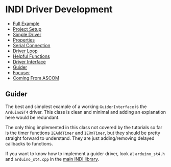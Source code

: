 # INDI Driver Development

* [Full Example](https://github.com/rickbassham/indi-dev-tutorials/tree/main/drivers/indi_mycustomdriver)
* [Project Setup](00-project-setup.md)
* [Simple Driver](01-simple.md)
* [Properties](02-properties.md)
* [Serial Connection](03-serialconnection.md)
* [Driver Loop](04-loops.md)
* [Helpful Functions](05-helpful-functions.md)
* [Driver Interface](06-driver-interface.md)
* [Guider](07-guider.md)
* [Focuser](08-focuser.md)
* [Coming From ASCOM](09-coming-from-ascom.md)

## Guider

The best and simplest example of a working `GuiderInterface` is the `ArduinoST4` driver.
This class is clean and minimal and adding an explanation here would be redundant.

The only thing implemented in this class not covered by the tutorials so far is the
timer functions `IEAddTimer` and `IERmTimer`, but they should be pretty straight forward
to understand. They are just adding/removing delayed callbacks to functions.

If you want to know how to implement a guider driver, look at `arduino_st4.h` and
`arduino_st4.cpp` in the [main INDI library](https://github.com/indilib/indi).
